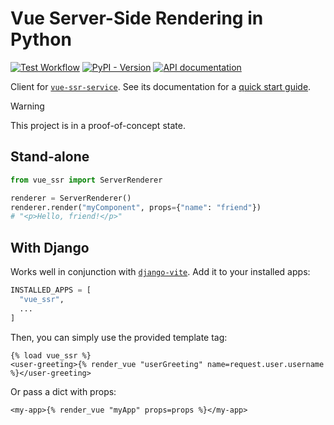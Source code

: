 # Vue Server-Side Rendering in Python

[![Test Workflow](https://github.com/krmax44/vue-ssr-python/actions/workflows/test.yaml/badge.svg)](https://github.com/krmax44/vue-ssr-python/actions/workflows/test.yaml)
[![PyPI - Version](https://img.shields.io/pypi/v/vue-ssr)](https://pypi.org/project/vue-ssr/)
[![API documentation](https://img.shields.io/badge/-api%20docs-blue)](https://krmax44.github.io/vue-ssr-python/vue_ssr.html)


Client for [`vue-ssr-service`](https://github.com/krmax44/vue-ssr-service). See its documentation for a [quick start guide](https://github.com/krmax44/vue-ssr-service#getting-started-with-vite).

> [!WARNING]
> This project is in a proof-of-concept state.

## Stand-alone

```python
from vue_ssr import ServerRenderer

renderer = ServerRenderer()
renderer.render("myComponent", props={"name": "friend"})
# "<p>Hello, friend!</p>"
```

## With Django

Works well in conjunction with [`django-vite`](https://github.com/MrBin99/django-vite). Add it to your installed apps:

```py
INSTALLED_APPS = [
  "vue_ssr",
  ...
]
```

Then, you can simply use the provided template tag:

```django
{% load vue_ssr %}
<user-greeting>{% render_vue "userGreeting" name=request.user.username %}</user-greeting>
```

Or pass a dict with props:

```django
<my-app>{% render_vue "myApp" props=props %}</my-app>
```
